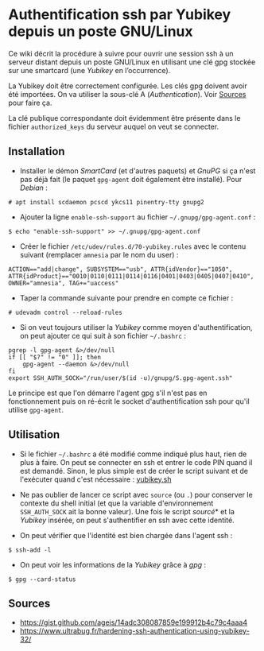 Authentification ssh par Yubikey depuis un poste GNU/Linux
==========================================================

Ce wiki décrit la procédure à suivre pour ouvrir une session ssh à un serveur distant depuis un poste GNU/Linux en utilisant une clé gpg stockée sur une smartcard (une *Yubikey* en l’occurrence).

La Yubikey doit être correctement configurée. Les clés gpg doivent avoir été importées. On va utiliser la sous-clé A (*Authentication*). Voir [Sources](##Sources) pour faire ça.

La clé publique correspondante doit évidemment être présente dans le fichier `authorized_keys` du serveur auquel on veut se connecter.

## Installation
* Installer le démon *SmartCard* (et d'autres paquets) et *GnuPG* si ça n'est pas déjà fait (le paquet `gpg-agent` doit également être installé). Pour *Debian* :
```
# apt install scdaemon pcscd ykcs11 pinentry-tty gnupg2
```
* Ajouter la ligne `enable-ssh-support` au fichier `~/.gnupg/gpg-agent.conf` :
```
$ echo "enable-ssh-support" >> ~/.gnupg/gpg-agent.conf
```
* Créer le fichier `/etc/udev/rules.d/70-yubikey.rules` avec le contenu suivant (remplacer `amnesia` par le nom du user) :
```
ACTION=="add|change", SUBSYSTEM=="usb", ATTR{idVendor}=="1050", ATTR{idProduct}=="0010|0110|0111|0114|0116|0401|0403|0405|0407|0410", OWNER="amnesia", TAG+="uaccess"
```
* Taper la commande suivante pour prendre en compte ce fichier :
```
# udevadm control --reload-rules
```
* Si on veut toujours utiliser la *Yubikey* comme moyen d'authentification, on peut ajouter ce qui suit à son fichier `~/.bashrc` :
```
pgrep -l gpg-agent &>/dev/null
if [[ "$?" != "0" ]]; then
    gpg-agent --daemon &>/dev/null
fi
export SSH_AUTH_SOCK="/run/user/$(id -u)/gnupg/S.gpg-agent.ssh"
```
Le principe est que l'on démarre l'agent gpg s'il n'est pas en fonctionnement puis on ré-écrit le socket d'authentification ssh pour qu'il utilise `gpg-agent`.

## Utilisation
* Si le fichier `~/.bashrc` a été modifié comme indiqué plus haut, rien de plus à faire. On peut se connecter en ssh et entrer le code PIN quand il est demandé. Sinon, le plus simple est de créer le script suivant et de l'exécuter quand c'est nécessaire : [yubikey.sh](./yubikey.sh)

* Ne pas oublier de lancer ce script avec `source` (ou `.`) pour conserver le contexte du shell initial (et que la variable d'environnement `SSH_AUTH_SOCK` ait la bonne valeur). Une fois le script *sourcé** et la *Yubikey* insérée, on peut s'authentifier en ssh avec cette identité.
* On peut vérifier que l'identité est bien chargée dans l'agent ssh :
```
$ ssh-add -l
```
* On peut voir les informations de la *Yubikey* grâce à *gpg* :
```
$ gpg --card-status
```

## Sources
* https://gist.github.com/ageis/14adc308087859e199912b4c79c4aaa4
* https://www.ultrabug.fr/hardening-ssh-authentication-using-yubikey-32/
